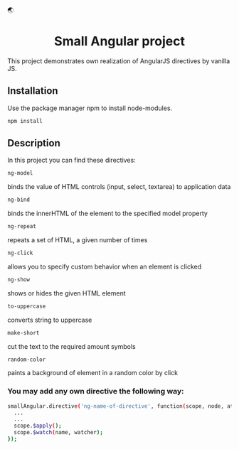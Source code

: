🌏<h1 align="center"> Small Angular project</h1>

This project demonstrates own realization of AngularJS directives by vanilla JS. 

## Installation

Use the package manager npm to install node-modules.

```bash
npm install
```
## Description

In this project you can find these directives:

```bash
ng-model
```
binds the value of HTML controls (input, select, textarea) to application data

```bash
ng-bind
```
binds the innerHTML of the element to the specified model property

```bash
ng-repeat
```
repeats a set of HTML, a given number of times


```bash
ng-click
```
allows you to specify custom behavior when an element is clicked

```bash
ng-show
```
shows or hides the given HTML element

```bash
to-uppercase 
```
converts string to uppercase

```bash
make-short
```
cut the text to the required amount symbols

```bash
random-color 
```
paints a background of element in a random color by click

### You may add any own directive the following way:

```bash
smallAngular.directive('ng-name-of-directive', function(scope, node, attrs) {
  ...
  ...
  scope.$apply();
  scope.$watch(name, watcher);
});
```
